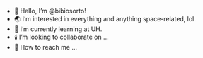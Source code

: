- 💐 Hello, I’m @bibiosorto!
- 🌏 I’m interested in everything and anything space-related, lol.
- 🧺 I’m currently learning at UH. 
- 🕯️ I’m looking to collaborate on ...
- 🪽 How to reach me ...

<!---
bibiosorto/bibiosorto is a ✨ special ✨ repository because its `README.md` (this file) appears on your GitHub profile.
You can click the Preview link to take a look at your changes.
--->
